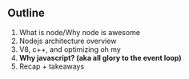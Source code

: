 ##  Outline

1. What is node/Why node is awesome
2. Nodejs architecture overview
3. V8, c++, and optimizing oh my
4. **Why javascript? (aka all glory to the event loop)**
5. Recap + takeaways
